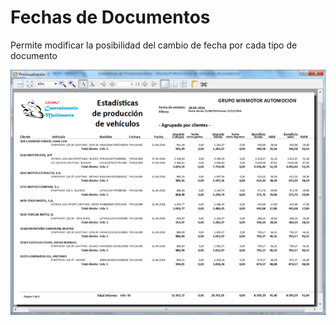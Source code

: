 # Fechas de Documentos

Permite modificar la posibilidad del cambio de fecha por cada tipo de documento

![](../../../.gitbook/assets/image%20%28330%29.png)

